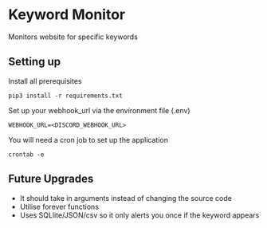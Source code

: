 # Keyword Monitor
Monitors website for specific keywords

## Setting up
Install all prerequisites
```
pip3 install -r requirements.txt
```

Set up your webhook_url via the environment file (.env)
```
WEBHOOK_URL=<DISCORD_WEBHOOK_URL>
```

You will need a cron job to set up the application
```
crontab -e
```


## Future Upgrades
- It should take in arguments instead of changing the source code
- Utilise forever functions
- Uses SQLlite/JSON/csv so it only alerts you once if the keyword appears
